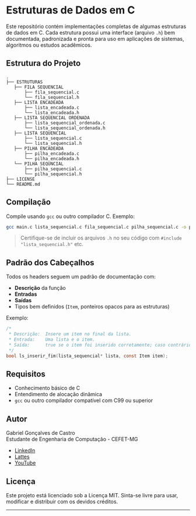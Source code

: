 # Estruturas de Dados em C

Este repositório contém implementações completas de algumas estruturas de dados em C. Cada estrutura possui uma interface (arquivo `.h`) bem documentada, padronizada e pronta para uso em aplicações de sistemas, algoritmos ou estudos acadêmicos.

## Estrutura do Projeto

```
.
├── ESTRUTURAS
   ├── FILA SEQUENCIAL
       ├── fila_sequencial.c
       └── fila_sequencial.h
   ├── LISTA ENCADEADA
       ├── lista_encadeada.c
       └── lista_encadeada.h
   ├── LISTA SEQUENCIAL ORDENADA
       ├── lista_sequencial_ordenada.c
       └── lista_sequencial_ordenada.h
   ├── LISTA SEQUENCIAL
       ├── lista_sequencial.c
       └── lista_sequencial.h
   ├── PILHA ENCADEADA
       ├── pilha_encadeada.c
       └── pilha_encadeada.h
   └── PILHA SEQUNCIAL
       ├── pilha_sequencial.c
       └── pilha_sequencial.h
├── LICENSE
└── README.md
```

## Compilação

Compile usando `gcc` ou outro compilador C. Exemplo:

```bash
gcc main.c lista_sequencial.c fila_sequencial.c pilha_sequencial.c -o programa
```

> Certifique-se de incluir os arquivos `.h` no seu código com `#include "lista_sequencial.h"` etc.

## Padrão dos Cabeçalhos

Todos os headers seguem um padrão de documentação com:
- **Descrição** da função
- **Entradas**
- **Saídas**
- Tipos bem definidos (`Item`, ponteiros opacos para as estruturas)

Exemplo:

```c
/*
 * Descrição:  Insere um item no final da lista.
 * Entrada:    Uma lista e o item.
 * Saída:      true se o item foi inserido corretamente; caso contrário, false.
 */
bool ls_inserir_fim(lista_sequencial* lista, const Item item);
```

## Requisitos

- Conhecimento básico de C
- Entendimento de alocação dinâmica
- `gcc` ou outro compilador compatível com C99 ou superior

## Autor

Gabriel Gonçalves de Castro  
Estudante de Engenharia de Computação - CEFET-MG  

- [LinkedIn](https://www.linkedin.com/in/gabriel-gon%C3%A7alves-534598321/)
- [Lattes](http://buscatextual.cnpq.br/buscatextual/visualizacv.do?metodo=apresentar&id=K1547984P6)
- [YouTube](https://www.youtube.com/@GabrielSmeltier)

## Licença

Este projeto está licenciado sob a Licença MIT. Sinta-se livre para usar, modificar e distribuir com os devidos créditos.

---
